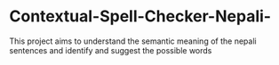 # Contextual-Spell-Checker-Nepali-
This project aims to understand the semantic meaning of the nepali sentences and identify and suggest the possible words
